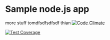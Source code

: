 Sample node.js app
================
more stuff
tomdfsdfsdfsdf
thian
[![Code Climate](https://codeclimate.com/github/vMatrixCloud/hprecruit/badges/gpa.svg)](https://codeclimate.com/github/vMatrixCloud/hprecruit)

[![Test Coverage](https://codeclimate.com/github/vMatrixCloud/hprecruit/badges/coverage.svg)](https://codeclimate.com/github/vMatrixCloud/hprecruit/coverage)
